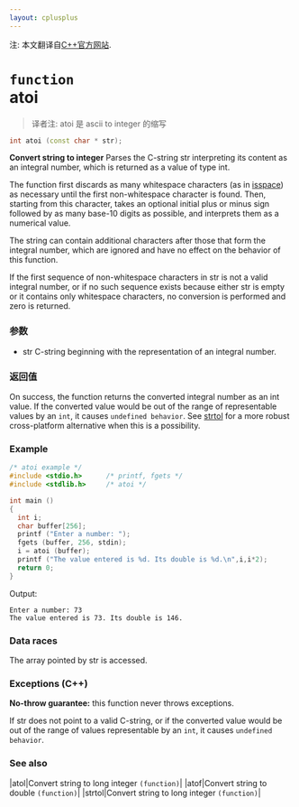 ```yaml
---
layout: cplusplus
---
```

注: 本文翻译自[C++官方网站](http://www.cplusplus.com/reference/cstdlib/atoi/).

# `function`<br/>atoi

> 译者注: atoi 是 ascii to integer 的缩写

```cpp
int atoi (const char * str);
```
**Convert string to integer**
Parses the C-string str interpreting its content as an integral number, which is returned as a value of type int.

The function first discards as many whitespace characters (as in [isspace]()) as necessary until the first non-whitespace character is found. Then, starting from this character, takes an optional initial plus or minus sign followed by as many base-10 digits as possible, and interprets them as a numerical value.

The string can contain additional characters after those that form the integral number, which are ignored and have no effect on the behavior of this function.

If the first sequence of non-whitespace characters in str is not a valid integral number, or if no such sequence exists because either str is empty or it contains only whitespace characters, no conversion is performed and zero is returned.

### 参数

* str
C-string beginning with the representation of an integral number.

### 返回值

On success, the function returns the converted integral number as an int value.
If the converted value would be out of the range of representable values by an `int`, it causes `undefined behavior`. See [strtol]() for a more robust cross-platform alternative when this is a possibility.

### Example

```cpp
/* atoi example */
#include <stdio.h>      /* printf, fgets */
#include <stdlib.h>     /* atoi */

int main ()
{
  int i;
  char buffer[256];
  printf ("Enter a number: ");
  fgets (buffer, 256, stdin);
  i = atoi (buffer);
  printf ("The value entered is %d. Its double is %d.\n",i,i*2);
  return 0;
}
```
Output:
```
Enter a number: 73
The value entered is 73. Its double is 146.
```

### Data races

The array pointed by str is accessed.

### Exceptions (C++)

**No-throw guarantee:** this function never throws exceptions.

If str does not point to a valid C-string, or if the converted value would be out of the range of values representable by an `int`, it causes `undefined behavior`.

### See also

|atol|Convert string to long integer `(function)`|
|atof|Convert string to double `(function)`|
|strtol|Convert string to long integer `(function)`|
